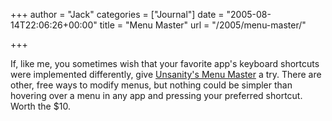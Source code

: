 +++
author = "Jack"
categories = ["Journal"]
date = "2005-08-14T22:06:26+00:00"
title = "Menu Master"
url = "/2005/menu-master/"

+++

If, like me, you sometimes wish that your favorite app's keyboard shortcuts were implemented differently, give [Unsanity's Menu Master][1] a try. There are other, free ways to modify menus, but nothing could be simpler than hovering over a menu in any app and pressing your preferred shortcut. Worth the $10.

 [1]: http://www.unsanity.com/haxies/menumaster